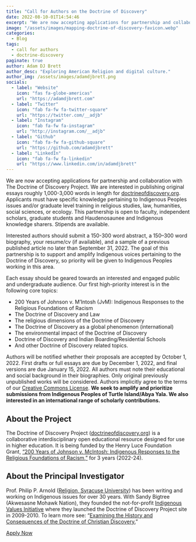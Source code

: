 ```yaml
---
title: "Call for Authors on the Doctrine of Discovery"
date: 2022-08-10-01T14:54:46
excerpt: "We are now accepting applications for partnership and collaboration with The Doctrine of Discovery Project."
image: "/assets/images/mapping-doctrine-of-discovery-favicon.webp"
categories:
  - Blog
tags:
  - call for authors
  - doctrine-discovery
paginate: true
author: Adam DJ Brett
author_desc: "Exploring American Religion and digital culture."
author_img: /assets/images/adamdjbrett.png
socials:
  - label: "Website"
    icon: "fas fa-globe-americas"
    url: "https://adamdjbrett.com"
  - label: "Twitter"
    icon: "fab fa-fw fa-twitter-square"
    url: "https://twitter.com/__adjb"
  - label: "Instagram"
    icon: "fab fa-fw fa-instagram"
    url: "http://instagram.com/__adjb"
  - label: "Github"
    icon: "fab fa-fw fa-github-square"
    url: "https://github.com/adamdjbrett"
  - label: "LinkedIn"
    icon: "fab fa-fw fa-linkedin"
    url: "https://www.linkedin.com/in/adamdjbrett"
---
```

We are now accepting applications for partnership and collaboration with The Doctrine of Discovery Project. We are interested in publishing original essays roughly 1,000-3,000 words in length for [doctrineofdiscovery.org](https://doctrineofdiscovery.org/). Applicants must have specific knowledge pertaining to Indigenous Peoples issues and/or graduate level training in religious studies, law, humanities, social sciences, or ecology. This partnership is open to faculty, independent scholars, graduate students and Haudenosaunee and Indigenous knowledge sharers. Stipends are available.
  
Interested authors should submit a 150-300 word abstract, a 150–300 word biography, your resume/cv (if available), and a sample of a previous published article no later than September 31, 2022. The goal of this partnership is to support and amplify Indigenous voices pertaining to the Doctrine of Discovery, so priority will be given to Indigenous Peoples working in this area.
  
Each essay should be geared towards an interested and engaged public and undergraduate audience. Our first high-priority interest is in the following core topics:
  
*   200 Years of Johnson v. M’Intosh (JvM): Indigenous Responses to the Religious Foundations of Racism
*   The Doctrine of Discovery and Law
*   The religious dimensions of the Doctrine of Discovery
*   The Doctrine of Discovery as a global phenomenon (international)
*   The environmental impact of the Doctrine of Discovery
*   Doctrine of Discovery and Indian Boarding/Residential Schools
*   And other Doctrine of Discovery related topics.
  
Authors will be notified whether their proposals are accepted by October 1, 2022. First drafts or full essays are due by December 1, 2022, and final versions are due January 15, 2022. All authors must note their educational and social background in their biographies. Only original previously unpublished works will be considered. Authors implicitly agree to the terms of our [Creative Commons License](https://creativecommons.org/licenses/by/4.0/deed.en). **We seek to amplify and prioritize submissions from Indigenous Peoples of Turtle Island/Abya Yala. We also interested in an international range of scholarly contributions.**
  
## **About the Project**
  
The Doctrine of Discovery Project ([doctrineofdiscovery.org](https://doctrineofdiscovery.org/)) is a collaborative interdisciplinary open educational resource designed for use in higher education. It is being funded by the Henry Luce Foundation Grant, [“200 Years of Johnson v. McIntosh: Indigenous Responses to the Religious Foundations of Racism,”](https://www.hluce.org/grants/?programs=4&years=314&sort=newest&date_day=&date_month=&date_year=&keyword=) for 3 years (2022-24).

## **About the Principal Investigator**
  
Prof. Philip P. Arnold ([Religion, Syracuse University](https://thecollege.syr.edu/people/faculty/arnold-philip-p/)) has been writing and working on Indigenous issues for over 30 years. With Sandy Bigtree (Akwesasne Mohawk Nation), they founded the not-for-profit [Indigenous Values Initiative](https://indigenousvalues.org/) where they launched the Doctrine of Discovery Project site in 2009-2010. To learn more see: “[Examining the History and Consequences of the Doctrine of Christian Discovery.](https://thecollege.syr.edu/news-all/news-from-2022/examining-the-history-and-consequences-of-the-doctrine-of-christian-discovery/)”
  
[Apply Now](https://indigenousvalues.org/call-for-authors-on-the-doctrine-of-discovery/)